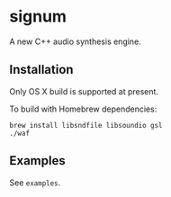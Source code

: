 # signum

A new C++ audio synthesis engine.

## Installation

Only OS X build is supported at present.

To build with Homebrew dependencies:

```
brew install libsndfile libsoundio gsl
./waf
```

## Examples

See `examples`.
